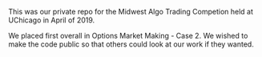 This was our private repo for the Midwest Algo Trading Competion held at UChicago in April of 2019.

We placed first overall in Options Market Making - Case 2. We wished to make the code public so that others could look at our work if they wanted.
